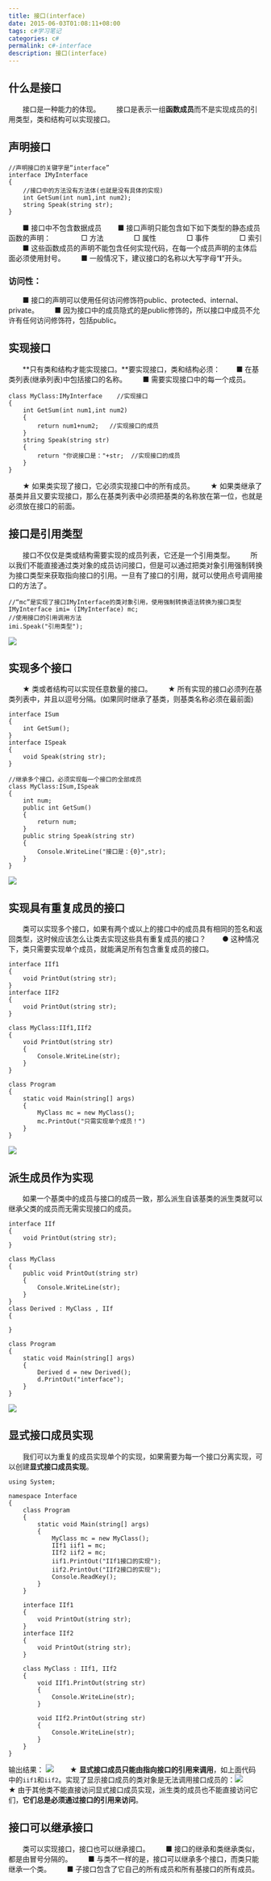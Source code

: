 ```yaml
---
title: 接口(interface)
date: 2015-06-03T01:08:11+08:00
tags: c#学习笔记
categories: c#
permalink: c#-interface
description: 接口(interface)
---
```

## 什么是接口
　　接口是一种能力的体现。
　　接口是表示一组**函数成员**而不是实现成员的引用类型，类和结构可以实现接口。

## 声明接口
```
//声明接口的关键字是“interface”
interface IMyInterface
{
    //接口中的方法没有方法体(也就是没有具体的实现)
    int GetSum(int num1,int num2); 
    string Speak(string str);
}
```
<!--more-->
　　■ 接口中不包含数据成员
　　■ 接口声明只能包含如下如下类型的静态成员函数的声明：
　　　　□ 方法
　　　　□ 属性
　　　　□ 事件
　　　　□ 索引
　　■ 这些函数成员的声明不能包含任何实现代码，在每一个成员声明的主体后面必须使用封号。
　　■ 一般情况下，建议接口的名称以大写字母“**I**”开头。

### 访问性：
　　■ 接口的声明可以使用任何访问修饰符public、protected、internal、private。
　　■ 因为接口中的成员隐式的是public修饰的，所以接口中成员不允许有任何访问修饰符，包括public。

## 实现接口
　　**只有类和结构才能实现接口。**要实现接口，类和结构必须：
　　■ 在基类列表(继承列表)中包括接口的名称。
　　■ 需要实现接口中的每一个成员。
```
class MyClass:IMyInterface    //实现接口
{
    int GetSum(int num1,int num2)
    {
        return num1+num2;   //实现接口的成员
    }
    string Speak(string str)
    {
        return "你说接口是："+str;  //实现接口的成员
    }
}
```
　　★ 如果类实现了接口，它必须实现接口中的所有成员。
　　★ 如果类继承了基类并且又要实现接口，那么在基类列表中必须把基类的名称放在第一位，也就是必须放在接口的前面。

## 接口是引用类型
　　接口不仅仅是类或结构需要实现的成员列表，它还是一个引用类型。
　　所以我们不能直接通过类对象的成员访问接口，但是可以通过把类对象引用强制转换为接口类型来获取指向接口的引用。一旦有了接口的引用，就可以使用点号调用接口的方法了。
```
//“mc”是实现了接口IMyInterface的类对象引用，使用强制转换语法转换为接口类型
IMyInterface imi= (IMyInterface) mc;
//使用接口的引用调用方法
imi.Speak("引用类型");   
```
![](/image/cSharp/cSharp59.png)

## 实现多个接口
　　★ 类或者结构可以实现任意数量的接口。
　　★ 所有实现的接口必须列在基类列表中，并且以逗号分隔。(如果同时继承了基类，则基类名称必须在最前面)
```
interface ISum
{
    int GetSum();
}
interface ISpeak
{
    void Speak(string str);
}

//继承多个接口，必须实现每一个接口的全部成员
class MyClass:ISum,ISpeak
{
    int num;
    public int GetSum()
    {
        return num;
    }
    public string Speak(string str)
    {
        Console.WriteLine("接口是：{0}",str);
    }
}
```
![](/image/cSharp/cSharp60.png)

## 实现具有重复成员的接口
　　类可以实现多个接口，如果有两个或以上的接口中的成员具有相同的签名和返回类型，这时候应该怎么让类去实现这些具有重复成员的接口？
　　● 这种情况下，类只需要实现单个成员，就能满足所有包含重复成员的接口。
```
interface IIf1
{
    void PrintOut(string str);
}
interface IIF2
{
    void PrintOut(string str);
}

class MyClass:IIf1,IIf2
{
    void PrintOut(string str)
    {
        Console.WriteLine(str);
    }
}

class Program
{
    static void Main(string[] args)
    {
        MyClass mc = new MyClass();
        mc.PrintOut("只需实现单个成员！")
    }
}
```
![](/image/cSharp/cSharp61.png)

## 派生成员作为实现
　　如果一个基类中的成员与接口的成员一致，那么派生自该基类的派生类就可以继承父类的成员而无需实现接口的成员。
```
interface IIf
{
    void PrintOut(string str);
}

class MyClass 
{
    public void PrintOut(string str)
    {
        Console.WriteLine(str);
    }
}
class Derived : MyClass , IIf
{
    
}

class Program
{
    static void Main(string[] args)
    {
        Derived d = new Derived();
        d.PrintOut("interface");
    }
}
```
![](/image/cSharp/cSharp62.png)

## 显式接口成员实现
　　我们可以为重复的成员实现单个的实现，如果需要为每一个接口分离实现，可以创建**显式接口成员实现**。
```
using System;

namespace Interface
{
    class Program
    {
        static void Main(string[] args)
        {
            MyClass mc = new MyClass();
            IIf1 iif1 = mc;
            IIf2 iif2 = mc;
            iif1.PrintOut("IIf1接口的实现");
            iif2.PrintOut("IIf2接口的实现");
            Console.ReadKey();
        }
    }

    interface IIf1
    {
        void PrintOut(string str);
    }
    interface IIf2
    {
        void PrintOut(string str);
    }

    class MyClass : IIf1, IIf2
    {
        void IIf1.PrintOut(string str)
        {
            Console.WriteLine(str);
        }

        void IIf2.PrintOut(string str)
        {
            Console.WriteLine(str);
        }
    }
}
```
输出结果：
![](/image/cSharp/cSharp63.png)
　　★ **显式接口成员只能由指向接口的引用来调用**，如上面代码中的`iif1`和`iif2`。实现了显示接口成员的类对象是无法调用接口成员的：![](/image/cSharp/cSharp64.png)
　　★ 由于其他类不能直接访问显式接口成员实现，派生类的成员也不能直接访问它们，**它们总是必须通过接口的引用来访问**。

## 接口可以继承接口
　　类可以实现接口，接口也可以继承接口。
　　■ 接口的继承和类继承类似，都是由冒号分隔的。
　　■ 与类不一样的是，接口可以继承多个接口，而类只能继承一个类。
　　■ 子接口包含了它自己的所有成员和所有基接口的所有成员。